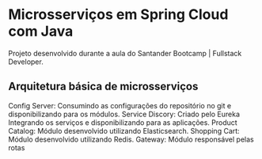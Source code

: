 # Microsserviços em Spring Cloud com Java

Projeto desenvolvido durante a aula do Santander Bootcamp | Fullstack Developer.

## Arquitetura básica de microsserviços

Config Server: Consumindo as configurações do repositório no git e disponibilizando para os módulos.
Service Discory: Criado pelo Eureka Integrando os serviços e disponibilizando para as aplicações.
Product Catalog: Módulo desenvolvido utilizando Elasticsearch.
Shopping Cart: Módulo desenvolvido utilizando Redis.
Gateway: Módulo responsável pelas rotas
